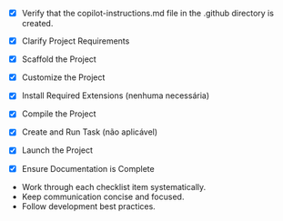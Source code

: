 - [x] Verify that the copilot-instructions.md file in the .github directory is created.

- [x] Clarify Project Requirements

- [x] Scaffold the Project

- [x] Customize the Project

- [x] Install Required Extensions (nenhuma necessária)

- [x] Compile the Project

- [x] Create and Run Task (não aplicável)

- [x] Launch the Project

- [x] Ensure Documentation is Complete

- Work through each checklist item systematically.
- Keep communication concise and focused.
- Follow development best practices.
